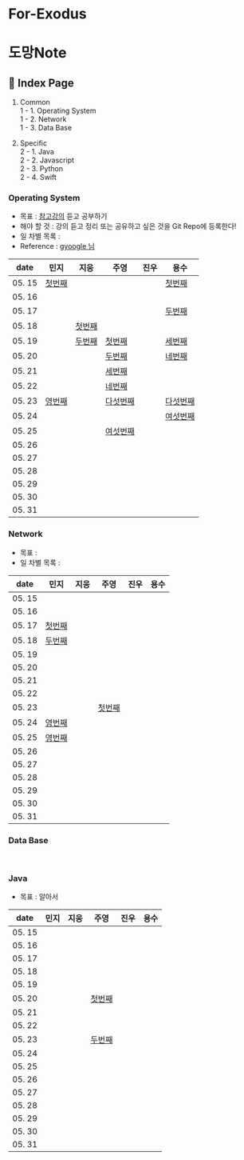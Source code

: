 # For-Exodus

# 도망Note

## 📓 Index Page
1. Common <br>
  1 - 1. Operating System <br> 
  1 - 2. Network <br>
  1 - 3. Data Base <br>
  
2. Specific <br>
  2 - 1. Java <br>
  2 - 2. Javascript <br>
  2 - 3. Python <br>
  2 - 4. Swift <br>
  
### Operating System
  - 목표 : [참고강의](https://www.inflearn.com/course/%EC%9A%B4%EC%98%81%EC%B2%B4%EC%A0%9C-%EA%B3%B5%EB%A3%A1%EC%B1%85-%EC%A0%84%EA%B3%B5%EA%B0%95%EC%9D%98#) 듣고 공부하기
  - 해야 할 것 : 강의 듣고 정리 또는 공유하고 싶은 것을 Git Repo에 등록한다!
  - 일 차별 목록 : 
  - Reference : [gyoogle 님](https://gyoogle.dev/blog/)

| date   | 민지 | 지웅 | 주영 | 진우 | 용수 |
| ------ |  ----- | ---- | ---- | ---- | ---- |
| 05. 15 |  [첫번째](https://github.com/wolframhwang/For-Exodus/blob/main/OS/1_%EB%B0%95%EB%AF%BC%EC%A7%80.md) |  |  | | [첫번째](https://github.com/wolframhwang/For-Exodus/blob/main/OS/1%EC%9D%BC%EC%B0%A8_%EA%B9%80%EC%9A%A9%EC%88%98.md) |
| 05. 16 |   |  |  | | |
| 05. 17 |   |  |  | | [두번째](https://github.com/wolframhwang/For-Exodus/blob/main/OS/2일차_김용수.md)|
| 05. 18 |   | [첫번째](https://github.com/wolframhwang/For-Exodus/blob/main/OS/Wolfram_Process.md) |  | | |
| 05. 19 |   | [두번째](https://github.com/wolframhwang/For-Exodus/blob/main/OS/Wolfram_fork.md) | [첫번째](https://github.com/wolframhwang/For-Exodus/blob/main/OS/주영_1일차.md) | | [세번째](https://github.com/wolframhwang/For-Exodus/blob/main/OS/3%EC%9D%BC%EC%B0%A8_%EA%B9%80%EC%9A%A9%EC%88%98.md)|
| 05. 20 |   |  | [두번째](https://github.com/wolframhwang/For-Exodus/blob/main/OS/주영_2일차.md) | | [네번째](https://github.com/wolframhwang/For-Exodus/blob/main/OS/4%EC%9D%BC%EC%B0%A8_%EA%B9%80%EC%9A%A9%EC%88%98.md)|
| 05. 21 |   |  | [세번째](https://github.com/wolframhwang/For-Exodus/blob/main/OS/주영_3일차.md) | | |
| 05. 22 |   |  | [네번째](https://github.com/wolframhwang/For-Exodus/blob/main/OS/주영_4일차.md) | | |
| 05. 23 | [영번째](https://github.com/wolframhwang/For-Exodus/blob/main/OS/OS0_%20Summary_%EB%B0%95%EB%AF%BC%EC%A7%80.md) |  | [다섯번째](https://github.com/wolframhwang/For-Exodus/blob/main/OS/주영_5일차.md) |  | [다섯번째](https://github.com/wolframhwang/For-Exodus/blob/main/OS/5%EC%9D%BC%EC%B0%A8_%EA%B9%80%EC%9A%A9%EC%88%98.md) |
| 05. 24 |  |  |  |  | [여섯번째](https://github.com/wolframhwang/For-Exodus/blob/main/OS/6%EC%9D%BC%EC%B0%A8_%EA%B9%80%EC%9A%A9%EC%88%98.md) |
| 05. 25 |  |  | [여섯번째](https://github.com/wolframhwang/For-Exodus/blob/main/OS/주영_6일차.md) |  |  |
| 05. 26 |  |  |  |  |  |
| 05. 27 |  |  |  |  |  |
| 05. 28 |  |  |  |  |  |
| 05. 29 |  |  |  |  |  |
| 05. 30 |  |  |  |  |  |
| 05. 31 |  |  |  |  |  |


### Network
  - 목표 : 
  - 일 차별 목록 : 

| date   |   민지  |  지웅 |  주영 |  진우 |  용수 |
| ------ |  ----- | ---- | ---- | ---- | ---- |
| 05. 15 |        |      |      |      |      |
| 05. 16 |        |      |      |      |      |
| 05. 17 | [첫번째](https://github.com/wolframhwang/For-Exodus/blob/main/Network/N1_%EB%B0%95%EB%AF%BC%EC%A7%80.md)       |      |      |      |      |
| 05. 18 | [두번째](https://github.com/wolframhwang/For-Exodus/blob/main/Network/N2_%EB%B0%95%EB%AF%BC%EC%A7%80.md)       |      |      |      |      |
| 05. 19 |        |      |      |      |      |
| 05. 20 |        |      |      |      |      |
| 05. 21 |        |      |      |      |      |
| 05. 22 |        |      |      |      |      |
| 05. 23 |        |      |  [첫번째](https://github.com/wolframhwang/For-Exodus/blob/main/Network/Network_주영_첫번째.md)    |      |      |
| 05. 24 |   [영번째](https://github.com/wolframhwang/For-Exodus/blob/main/Network/N0_%EB%B0%95%EB%AF%BC%EC%A7%80.md)     |      |      |      |      |
| 05. 25 |    [영번째](https://github.com/wolframhwang/For-Exodus/blob/main/Network/N0_%EB%B0%95%EB%AF%BC%EC%A7%80.md)    |      |      |      |      |
| 05. 26 |        |      |      |      |      |
| 05. 27 |        |      |      |      |      |
| 05. 28 |        |      |      |      |      |
| 05. 29 |        |      |      |      |      |
| 05. 30 |        |      |      |      |      |
| 05. 31 |        |      |      |      |      |


### Data Base
<br>

### Java 
  - 목표 : 알아서 

| date   |   민지  |  지웅 |  주영 |  진우 |  용수 |
| ------ |  ----- | ---- | ---- | ---- | ---- |
| 05. 15 |        |      |      |      |      |
| 05. 16 |        |      |      |      |      |
| 05. 17 |      |      |      |      |      |
| 05. 18 |       |      |      |      |      |
| 05. 19 |        |      |      |      |      |
| 05. 20 |        |      | [첫번째](https://github.com/wolframhwang/For-Exodus/blob/main/JAVA/java_주영_첫번째.md) |      |      |
| 05. 21 |        |      |      |      |      |
| 05. 22 |        |      |      |      |      |
| 05. 23 |        |      | [두번째](https://github.com/wolframhwang/For-Exodus/blob/main/JAVA/java_주영_두번째.md)     |      |      |
| 05. 24 |        |      |      |      |      |
| 05. 25 |        |      |      |      |      |
| 05. 26 |        |      |      |      |      |
| 05. 27 |        |      |      |      |      |
| 05. 28 |        |      |      |      |      |
| 05. 29 |        |      |      |      |      |
| 05. 30 |        |      |      |      |      |
| 05. 31 |        |      |      |      |      |
